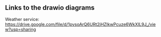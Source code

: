 ## Links to the drawio diagrams

Weather service: https://drive.google.com/file/d/1pvsoArQ6URt2jHZIkwPcuze6WkXIL9J_/view?usp=sharing